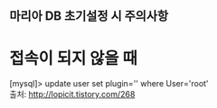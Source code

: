 마리아 DB 초기설정 시 주의사항
--

# 접속이 되지 않을 때
[mysql]> update user set plugin='' where User='root'  
출처: http://lopicit.tistory.com/268 